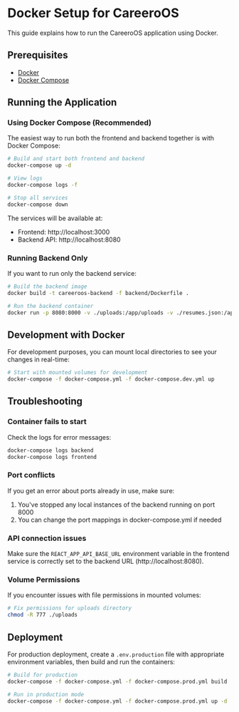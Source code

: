 # Docker Setup for CareeroOS

This guide explains how to run the CareeroOS application using Docker.

## Prerequisites

- [Docker](https://docs.docker.com/get-docker/)
- [Docker Compose](https://docs.docker.com/compose/install/)

## Running the Application

### Using Docker Compose (Recommended)

The easiest way to run both the frontend and backend together is with Docker Compose:

```bash
# Build and start both frontend and backend
docker-compose up -d

# View logs
docker-compose logs -f

# Stop all services
docker-compose down
```

The services will be available at:
- Frontend: http://localhost:3000
- Backend API: http://localhost:8080

### Running Backend Only

If you want to run only the backend service:

```bash
# Build the backend image
docker build -t careeroos-backend -f backend/Dockerfile .

# Run the backend container
docker run -p 8080:8000 -v ./uploads:/app/uploads -v ./resumes.json:/app/resumes.json careeroos-backend
```

## Development with Docker

For development purposes, you can mount local directories to see your changes in real-time:

```bash
# Start with mounted volumes for development
docker-compose -f docker-compose.yml -f docker-compose.dev.yml up
```

## Troubleshooting

### Container fails to start

Check the logs for error messages:

```bash
docker-compose logs backend
docker-compose logs frontend
```

### Port conflicts

If you get an error about ports already in use, make sure:
1. You've stopped any local instances of the backend running on port 8000
2. You can change the port mappings in docker-compose.yml if needed

### API connection issues

Make sure the `REACT_APP_API_BASE_URL` environment variable in the frontend service is correctly set to the backend URL (http://localhost:8080).

### Volume Permissions

If you encounter issues with file permissions in mounted volumes:

```bash
# Fix permissions for uploads directory
chmod -R 777 ./uploads
```

## Deployment

For production deployment, create a `.env.production` file with appropriate environment variables, then build and run the containers:

```bash
# Build for production
docker-compose -f docker-compose.yml -f docker-compose.prod.yml build

# Run in production mode
docker-compose -f docker-compose.yml -f docker-compose.prod.yml up -d
```
